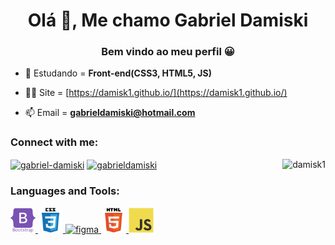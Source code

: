 <h1 align="center">Olá 👋, Me chamo Gabriel Damiski</h1>
<h3 align="center">Bem vindo ao meu perfil 😀</h3>


- 🌱 Estudando = **Front-end(CSS3, HTML5, JS)**

- 👨‍💻 Site = [https://damisk1.github.io/](https://damisk1.github.io/)

- 📫 Email = **gabrieldamiski@hotmail.com**

<h3 align="left">Connect with me:</h3>
<p><img align="right" src="https://github-readme-stats.vercel.app/api/top-langs?username=damisk1&show_icons=true&theme=dracula&bg_color=0d1117&locale=pt-br&layout=compact" alt="damisk1" /></p>
<p align="left">
<a href="https://linkedin.com/in/gabriel-damiski" target="blank"><img align="center" src="https://raw.githubusercontent.com/rahuldkjain/github-profile-readme-generator/master/src/images/icons/Social/linked-in-alt.svg" alt="gabriel-damiski" height="30" width="40" /></a>
<a href="https://instagram.com/gabrieldamiski" target="blank"><img align="center" src="https://raw.githubusercontent.com/rahuldkjain/github-profile-readme-generator/master/src/images/icons/Social/instagram.svg" alt="gabrieldamiski" height="30" width="40" /></a>
</p>



<h3 align="left">Languages and Tools:</h3>
<p align="left"> <a href="https://getbootstrap.com" target="_blank" rel="noreferrer"> <img src="https://raw.githubusercontent.com/devicons/devicon/master/icons/bootstrap/bootstrap-plain-wordmark.svg" alt="bootstrap" width="40" height="40"/> </a> <a href="https://www.w3schools.com/css/" target="_blank" rel="noreferrer"> <img src="https://raw.githubusercontent.com/devicons/devicon/master/icons/css3/css3-original-wordmark.svg" alt="css3" width="40" height="40"/> </a> <a href="https://www.figma.com/" target="_blank" rel="noreferrer"> <img src="https://www.vectorlogo.zone/logos/figma/figma-icon.svg" alt="figma" width="40" height="40"/> </a> <a href="https://www.w3.org/html/" target="_blank" rel="noreferrer"> <img src="https://raw.githubusercontent.com/devicons/devicon/master/icons/html5/html5-original-wordmark.svg" alt="html5" width="40" height="40"/> </a> <a href="https://developer.mozilla.org/en-US/docs/Web/JavaScript" target="_blank" rel="noreferrer"> <img src="https://raw.githubusercontent.com/devicons/devicon/master/icons/javascript/javascript-original.svg" alt="javascript" width="40" height="40"/> </a> </p>
